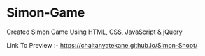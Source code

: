 # Simon-Game
Created Simon Game Using HTML, CSS, JavaScript &amp; jQuery 


Link To Preview :- https://chaitanyatekane.github.io/Simon-Shoot/
